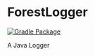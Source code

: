 # ForestLogger

[![Gradle Package](https://github.com/tomheaton/ForestLogger/actions/workflows/gradle-publish.yml/badge.svg)](https://github.com/tomheaton/ForestLogger/actions/workflows/gradle-publish.yml)

A Java Logger
